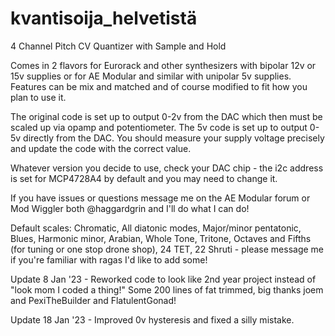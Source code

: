 # kvantisoija_helvetistä
4 Channel Pitch CV Quantizer with Sample and Hold

Comes in 2 flavors for Eurorack and other synthesizers with bipolar 12v or 15v supplies or for AE Modular and similar with unipolar 5v supplies. 
Features can be mix and matched and of course modified to fit how you plan to use it. 

The original code is set up to output 0-2v from the DAC which then must be scaled up via opamp and potentiometer.
The 5v code is set up to output 0-5v directly from the DAC. You should measure your supply voltage precisely and update the code with the correct value.

Whatever version you decide to use, check your DAC chip - the i2c address is set for MCP4728A4 by default and you may need to change it.

If you have issues or questions message me on the AE Modular forum or Mod Wiggler both @haggardgrin and I'll do what I can do!

Default scales: Chromatic, All diatonic modes, Major/minor pentatonic, Blues, Harmonic minor, Arabian, Whole Tone, Tritone, Octaves and Fifths (for tuning or one stop drone shop), 24 TET, 22 Shruti - please message me if you're familiar with ragas I'd like to add some!


Update 8 Jan '23 - Reworked code to look like 2nd year project instead of "look mom I coded a thing!" Some 200 lines of fat trimmed, big thanks joem and PexiTheBuilder and FlatulentGonad!

Update 18 Jan '23 - Improved 0v hysteresis and fixed a silly mistake.
